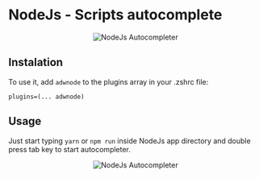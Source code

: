 # NodeJs - Scripts autocomplete

<p align="center"><img src="https://drive.google.com/uc?id=183iJtqEywucyUWWJYv_PTg-Tb2bKlZLN" alt="NodeJs Autocompleter"></p>

## Instalation
To use it, add `adwnode` to the plugins array in your .zshrc file:

```shell
plugins=(... adwnode)
```

## Usage
Just start typing `yarn` or `npm run` inside NodeJs app directory and double press tab key to start autocompleter.
<p align="center"><img src="https://drive.google.com/uc?id=1kQFPM2i4MzuICihUMSiKGRo14nQwr5rS" alt="NodeJs Autocompleter"></p>
